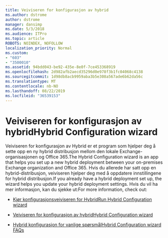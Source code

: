 ```yaml
---
title: Veiviseren for konfigurasjon av hybrid
ms.author: dstrome
author: dstrome
manager: dansimp
ms.date: 5/3/2018
ms.audience: ITPro
ms.topic: article
ROBOTS: NOINDEX, NOFOLLOW
localization_priority: Normal
ms.custom:
- "603"
- "3500010"
ms.assetid: 94bdd043-be92-435e-8e0f-7ce453368919
ms.openlocfilehash: 2d982afb2aecd35296d0e978f3b1fc04068c4138
ms.sourcegitcommit: 1d98db8acb9959aba3b5e308a567ade6b62da56c
ms.translationtype: MT
ms.contentlocale: nb-NO
ms.lasthandoff: 08/22/2019
ms.locfileid: "36539153"
---
```

# <a name="hybrid-configuration-wizard"></a><span data-ttu-id="064ea-102">Veiviseren for konfigurasjon av hybrid</span><span class="sxs-lookup"><span data-stu-id="064ea-102">Hybrid Configuration wizard</span></span>

<span data-ttu-id="064ea-103">Veiviseren for konfigurasjon av Hybrid er et program som hjelper deg å sette opp en ny hybrid distribusjon mellom den lokale Exchange-organisasjonen og Office 365.</span><span class="sxs-lookup"><span data-stu-id="064ea-103">The Hybrid Configuration wizard is an app that helps you set up a new hybrid deployment between your on-premises Exchange organization and Office 365.</span></span> <span data-ttu-id="064ea-104">Hvis du allerede har satt opp en hybrid-distribusjon, veiviseren hjelper deg med å oppdatere innstillingene for hybrid distribusjon.</span><span class="sxs-lookup"><span data-stu-id="064ea-104">If you already have a hybrid deployment set up, the wizard helps you update your hybrid deployment settings.</span></span> <span data-ttu-id="064ea-105">Hvis du vil ha mer informasjon, kan du sjekke ut:</span><span class="sxs-lookup"><span data-stu-id="064ea-105">For more information, check out:</span></span>
  
- [<span data-ttu-id="064ea-106">Kjør konfigurasjonsveiviseren for Hybrid</span><span class="sxs-lookup"><span data-stu-id="064ea-106">Run Hybrid Configuration wizard</span></span>](https://technet.microsoft.com/library/mt595788%28v=exchg.150%29.aspx)

- [<span data-ttu-id="064ea-107">Veiviseren for konfigurasjon av hybrid</span><span class="sxs-lookup"><span data-stu-id="064ea-107">Hybrid Configuration wizard</span></span>](https://technet.microsoft.com/library/hh529921%28v=exchg.150%29.aspx)

- [<span data-ttu-id="064ea-108">Hybrid konfigurasjon for vanlige spørsmål</span><span class="sxs-lookup"><span data-stu-id="064ea-108">Hybrid Configuration wizard FAQs</span></span>](https://technet.microsoft.com/library/mt488940%28v=exchg.150%29.aspx)
